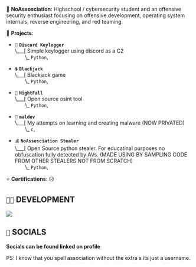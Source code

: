 💬 **NoAssosciation**: Highschool / cybersecurity student and an offensive security enthusiast focusing on offensive development, operating system internals, reverse engineering, and red teaming.

🌱 **Projects**:

- `🔑` **`Discord Keylogger`**<br>
\\___[  Simple keylogger using discord as a C2<br>
&nbsp;&nbsp;&nbsp;&nbsp;&nbsp;&nbsp;&nbsp;\\\_ `Python`,

- `💲` **`Blackjack`**<br>
\\___[  Blackjack game<br>
&nbsp;&nbsp;&nbsp;&nbsp;&nbsp;&nbsp;&nbsp;\\\_ `Python`,

- `🌙` **`NightFall`**<br>
\\___[  Open source osint tool<br>
&nbsp;&nbsp;&nbsp;&nbsp;&nbsp;&nbsp;&nbsp;\\\_ `Python`,

- `💉` **`maldev`**<br>
\\___[  My attempts on learning and creating malware (NOW PRIVATED)<br>
&nbsp;&nbsp;&nbsp;&nbsp;&nbsp;&nbsp;&nbsp;\\\_ `c`,

- `💰` **`NoAssosciation Stealer`**<br>
\\___[  Open Source python stealer. For educatinal purposes no obfuscation fully detected by AVs. (MADE USING BY SAMPLING CODE FROM OTHER STEALERS NOT FROM SCRATCH)<br>
&nbsp;&nbsp;&nbsp;&nbsp;&nbsp;&nbsp;&nbsp;\\\_ `Python`,




⭐ **Certifications**:    😥

## `👨‍💻` DEVELOPMENT
[![](https://skillicons.dev/icons?i=python,bash,powershell,visualstudio,vscode,arch,windows)](https://skillicons.dev)


## `🤳` SOCIALS

**Socials can be found linked on profile**


PS: I know that you spell association without the extra s its just a username.
